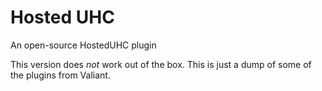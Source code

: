 # Hosted UHC

An open-source HostedUHC plugin

This version does *not* work out of the box. This is just a dump of some of the plugins from Valiant.
